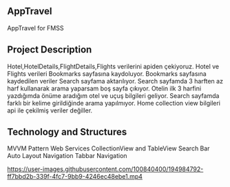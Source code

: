 ## AppTravel
AppTravel for FMSS

## Project Description
Hotel,HotelDetails,FlightDetails,Flights verilerini apiden çekiyoruz.
Hotel ve Flights verileri Bookmarks sayfasına kaydoluyor.
Bookmarks sayfasına kaydedilen veriler Search sayfama aktarılıyor.
Search sayfamda 3 harften az harf kullanarak arama yaparsam boş sayfa çıkıyor.
Otelin ilk 3 harfini yazdığımda önüme aradığım otel ve uçuş bilgileri geliyor.
Search sayfamda farklı bir kelime girildiğinde arama yapılmıyor.
Home collection view bilgileri api ile çekilmiş veriler değiller. 

## Technology and Structures
MVVM Pattern
Web Services
CollectionView and TableView
Search Bar
Auto Layout
Navigation
Tabbar Navigation


https://user-images.githubusercontent.com/100840400/194984792-ff7bbd2b-339f-4fc7-9bb9-4246ec48ebe1.mp4

